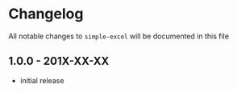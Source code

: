 # Changelog

All notable changes to `simple-excel` will be documented in this file

## 1.0.0 - 201X-XX-XX

- initial release
